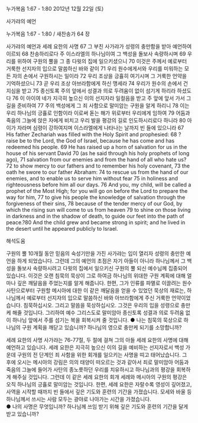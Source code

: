 누가복음 1:67 - 1:80 
2012년 12월 22일 (토)

사가랴의 예언



누가복음 1:67 - 1:80 / 새찬송가 64 장


사가랴의 예언과 세례 요한의 사명
67 그 부친 사가랴가 성령의 충만함을 받아 예언하여 이르되 68 찬송하리로다 주 이스라엘의 하나님이여 그 백성을 돌보사 속량하시며 69 우리를 위하여 구원의 뿔을 그 종 다윗의 집에 일으키셨으니 70 이것은 주께서 예로부터 거룩한 선지자의 입으로 말씀하신 바와 같이 71 우리 원수에게서와 우리를 미워하는 모든 자의 손에서 구원하시는 일이라 72 우리 조상을 긍휼히 여기시며 그 거룩한 언약을 기억하셨으니 73 곧 우리 조상 아브라함에게 하신 맹세라 74 우리가 원수의 손에서 건지심을 받고 75 종신토록 주의 앞에서 성결과 의로 두려움이 없이 섬기게 하리라 하셨도다 76 이 아이여 네가 지극히 높으신 이의 선지자라 일컬음을 받고 주 앞에 앞서 가서 그 길을 준비하여 77 주의 백성에게 그 죄 사함으로 말미암는 구원을 알게 하리니 78 이는 우리 하나님의 긍휼로 인함이라 이로써 돋는 해가 위로부터 우리에게 임하여 79 어둠과 죽음의 그늘에 앉은 자에게 비치고 우리 발을 평강의 길로 인도하시리로다 하니라 80 아이가 자라며 심령이 강하여지며 이스라엘에게 나타나는 날까지 빈 들에 있으니라 
67 His father Zechariah was filled with the Holy Spirit and prophesied: 
68 ?raise be to the Lord, the God of Israel, because he has come and has redeemed his people. 69 He has raised up a horn of salvation for us in the house of his servant David 70 (as he said through his holy prophets of long ago), 71 salvation from our enemies and from the hand of all who hate us? 72 to show mercy to our fathers and to remember his holy covenant, 73 the oath he swore to our father Abraham: 74 to rescue us from the hand of our enemies, and to enable us to serve him without fear 75 in holiness and righteousness before him all our days. 76 And you, my child, will be called a prophet of the Most High; for you will go on before the Lord to prepare the way for him, 77 to give his people the knowledge of salvation through the forgiveness of their sins, 78 because of the tender mercy of our God, by which the rising sun will come to us from heaven 79 to shine on those living in darkness and in the shadow of death, to guide our feet into the path of peace.?80 And the child grew and became strong in spirit; and he lived in the desert until he appeared publicly to Israel.

해석도움





구원의 뿔
10개월 동안 믿음의 숙성기만을 가진 사가랴는 입이 열리자 성령의 충만한 예언을 하게 되었습니다. 그런데 그의 예언의 초점은 자기 아들이 아니라 하나님께서 그 백성을 돌보사 속량하시려고 다윗의 집에서 일으키신 구원의 뿔 되신 예수님께 집중되어 있습니다. 이것은 오랜 침묵의 묵상이 그로 하여금 하나님의 위대한 구원 계획에 대해 얼마나 깊은 깨달음을 주었는지를 알게 해줍니다. 한편, 그가 인류를 파멸로 이끌려는 원수 사탄으로부터 구원할 메시아에 대한 이 같은 깨달음을 얻을 수 있었던 묵상의 재료는, 하나님께서 예로부터 선지자의 입으로 말씀하신 바와 아브라함에게 주신 거룩한 언약이었습니다. 침묵하십시오. 그리고 말씀을 묵상하십시오. 그것은 우리의 입을 성령으로 충만케 해줄 것입니다. 그리하여 예수 그리스도로 말미암아 종신토록 성결과 의로 두려움 없이 하나님 앞에서 주를 섬기는 복을 회복시켜 줄 것입니다. 
● 나는 침묵의 묵상으로 하나님의 구원 계획을 깨닫고 있습니까? 하나님의 영으로 충만케 되기를 소망합니까? 

세례 요한의 사명
사가랴는 76-77절, 두 절에 걸쳐 그의 아들 세례 요한의 사명에 대해 예언하고 있습니다. 세례 요한은 지극히 높으신 이의 길을 예비하는 선지자로서 백성 가운데 구원의 전 단계인 죄 사함을 위한 회개를 일으키는 사명을 띠고 태어났습니다. 그 후에 오시는 메시아의 강림은 의의 태양이 떠오르는 것과 같아서 죄로 말미암아 어둠과 죽음의 그늘에 들어가 사탄의 종노릇하던 우리를 치유하시고 하나님과의 평강을 회복하게 해주실 것입니다. 그런데 이 같은 세례 요한의 회개 세례와 메시아의 구원의 평강은 오직 하나님의 긍휼로 말미암는 것입니다. 한편, 세례 요한은 자랄수록 영성이 깊어졌고, 사역을 시작할 때까지 빈 들에서 깊은 기도와 훈련의 기간을 가졌습니다. 모세와 바울 등 하나님께서 쓰시는 사람 모두는 광야로 나아가는 시간을 가졌습니다.  
● 나의 사명은 무엇입니까? 하나님께 쓰임 받기 위해 깊은 기도와 훈련의 기간을 달게 받고 있습니까?